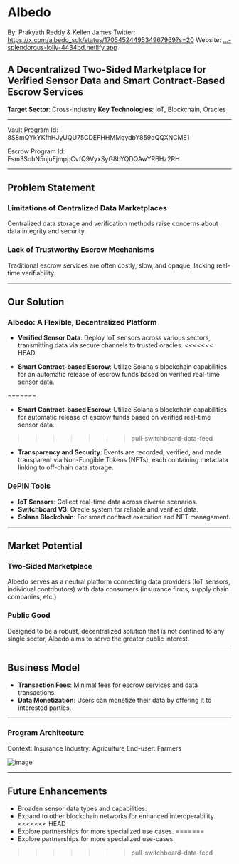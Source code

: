 # Albedo
By: Prakyath Reddy & Kellen James
Twitter: https://x.com/albedo_sdk/status/1705452449534967969?s=20
Website: […-splendorous-lolly-4434bd.netlify.app](https://650f3566e678fa5c1fa8b6fb--splendorous-lolly-4434bd.netlify.app/)

## A Decentralized Two-Sided Marketplace for Verified Sensor Data and Smart Contract-Based Escrow Services

**Target Sector**: Cross-Industry
**Key Technologies**: IoT, Blockchain, Oracles

---
  
Vault Program Id: 8S8mQYkYKfhHJyUQU75CDEFHHMMqydbY859dQQXNCME1  
   
Escrow Program Id: Fsm3SohN5njuEjmppCvfQ9VyxSyG8bYQDQAwYRBHz2RH  
    
---

## Problem Statement
### Limitations of Centralized Data Marketplaces
Centralized data storage and verification methods raise concerns about data integrity and security.

### Lack of Trustworthy Escrow Mechanisms
Traditional escrow services are often costly, slow, and opaque, lacking real-time verifiability.

---

## Our Solution
### Albedo: A Flexible, Decentralized Platform

- **Verified Sensor Data**: Deploy IoT sensors across various sectors, transmitting data via secure channels to trusted oracles.
<<<<<<< HEAD

- **Smart Contract-based Escrow**: Utilize Solana's blockchain capabilities for an automatic release of escrow funds based on verified real-time sensor data.

=======

- **Smart Contract-based Escrow**: Utilize Solana's blockchain capabilities for automatic release of escrow funds based on verified real-time sensor data.

>>>>>>> pull-switchboard-data-feed
- **Transparency and Security**: Events are recorded, verified, and made transparent via Non-Fungible Tokens (NFTs), each containing metadata linking to off-chain data storage.

### DePIN Tools

- **IoT Sensors**: Collect real-time data across diverse scenarios.
- **Switchboard V3**: Oracle system for reliable and verified data.
- **Solana Blockchain**: For smart contract execution and NFT management.

---

## Market Potential
### Two-Sided Marketplace
Albedo serves as a neutral platform connecting data providers (IoT sensors, individual contributors) with data consumers (insurance firms, supply chain companies, etc.)

### Public Good
Designed to be a robust, decentralized solution that is not confined to any single sector, Albedo aims to serve the greater public interest.

---

## Business Model

- **Transaction Fees**: Minimal fees for escrow services and data transactions.
- **Data Monetization**: Users can monetize their data by offering it to interested parties.

---

### Program Architecture
Context: Insurance
Industry: Agriculture
End-user: Farmers

![image](https://github.com/Web3-Builders-Alliance/Albedo/assets/40018628/93ced263-d72d-4690-80a9-13946f5eaa50)

---

## Future Enhancements

- Broaden sensor data types and capabilities.
- Expand to other blockchain networks for enhanced interoperability.
<<<<<<< HEAD
- Explore partnerships for more specialized use cases.
=======
- Explore partnerships for more specialized use-cases.
>>>>>>> pull-switchboard-data-feed
